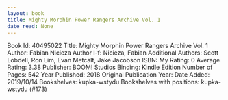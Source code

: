 ```yaml
---
layout: book
title: Mighty Morphin Power Rangers Archive Vol. 1
date_read: None
---
```


Book Id: 40495022
Title: Mighty Morphin Power Rangers Archive Vol. 1
Author: Fabian Nicieza
Author l-f: Nicieza, Fabian
Additional Authors: Scott Lobdell, Ron Lim, Evan Metcalt, Jake Jacobson
ISBN: 
My Rating: 0
Average Rating: 3.38
Publisher: BOOM! Studios
Binding: Kindle Edition
Number of Pages: 542
Year Published: 2018
Original Publication Year: 
Date Added: 2019/10/14
Bookshelves: kupka-wstydu
Bookshelves with positions: kupka-wstydu (#173)

